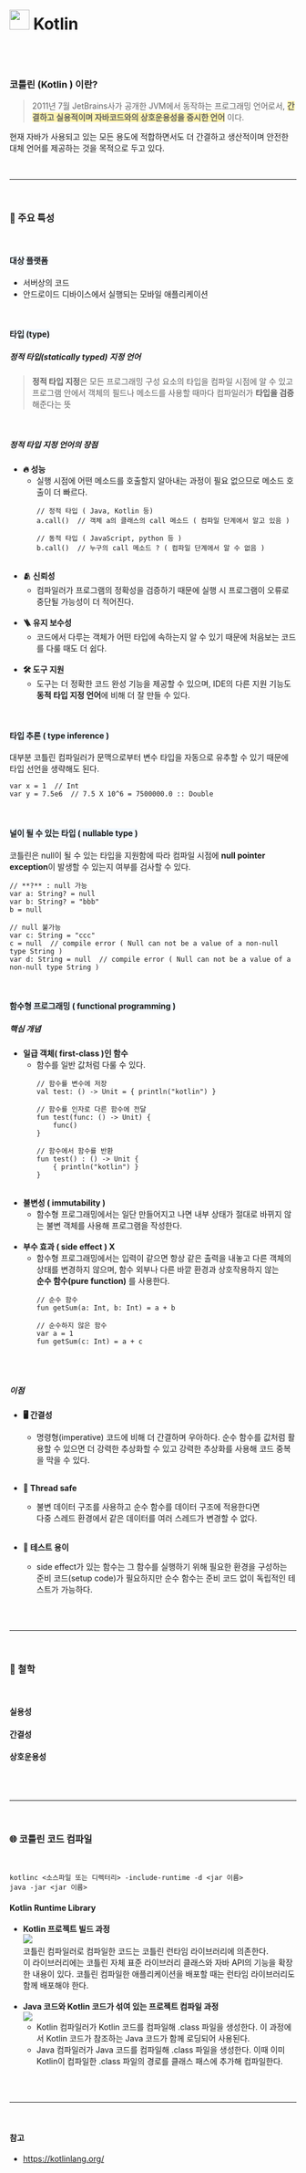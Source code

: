 # <img src = "/Kotlin/img/kotlin_icon.png" width=35> Kotlin
<br><br>

### 코틀린 (Kotlin ) 이란?
> 2011년 7월 JetBrains사가 공개한 JVM에서 동작하는 프로그래밍 언어로서, <span style = 'background-color: #fff5b1'>
**간결하고 실용적이며 자바코드와의 상호운용성을 중시한 언어**</span> 이다.

현재 자바가 사용되고 있는 모든 용도에 적합하면서도 더 간결하고 생산적이며 안전한 대체 언어를 제공하는 것을 목적으로 두고 있다.

<br>

- - -
<br>

### 🎈 주요 특성
<br>

#### <span style = 'background-color: #f1f8ff'>대상 플랫폼

- 서버상의 코드
- 안드로이드 디바이스에서 실행되는 모바일 애플리케이션

<br>

#### <span style = 'background-color: #f1f8ff'>타입 (type)
##### 정적 타입(statically typed) 지정 언어
> **정적 타입 지정**은 모든 프로그래밍 구성 요소의 타입을 컴파일 시점에 알 수 있고 프로그램 안에서 객체의 필드나 메소드를 사용할 때마다 컴파일러가 **타입을 검증** 해준다는 뜻

<br>

##### 정적 타입 지정 언어의 장점
- **🔥 성능**
  - 실행 시점에 어떤 메소드를 호출할지 알아내는 과정이 필요 없으므로 메소드 호출이 더 빠르다.
    ```
    // 정적 타입 ( Java, Kotlin 등)
    a.call()  // 객체 a의 클래스의 call 메소드 ( 컴파일 단계에서 알고 있음 ) 
    
    // 동적 타입 ( JavaScript, python 등 ) 
    b.call()  // 누구의 call 메소드 ? ( 컴파일 단계에서 알 수 없음 ) 
    ```
    <br>
- **🫂 신뢰성**
  - 컴파일러가 프로그램의 정확성을 검증하기 때문에 실행 시 프로그램이 오류로 중단될 가능성이 더 적어진다.
  <br>
- **🪜 유지 보수성**
  - 코드에서 다루는 객체가 어떤 타입에 속하는지 알 수 있기 때문에 처음보는 코드를 다룰 때도 더 쉽다.
  <br>
- **🛠️ 도구 지원**
  - 도구는 더 정확한 코드 완성 기능을 제공할 수 있으며, IDE의 다른 지원 기능도 **동적 타입 지정 언어**에 비해 더 잘 만들 수 있다.

<br>

#### <span style = 'background-color: #f1f8ff'>타입 추론 ( type inference )
대부분 코틀린 컴파일러가 문맥으로부터 변수 타입을 자동으로 유추할 수 있기 때문에 타입 선언을 생략해도 된다.
```
var x = 1  // Int
var y = 7.5e6  // 7.5 X 10^6 = 7500000.0 :: Double
```
<br>

#### <span style = 'background-color: #f1f8ff'>널이 될 수 있는 타입 ( nullable type )
코틀린은 null이 될 수 있는 타입을 지원함에 따라 컴파일 시점에 **null pointer exception**이 발생할 수 있는지 여부를 검사할 수 있다.
```
// **?** : null 가능
var a: String? = null
var b: String? = "bbb"
b = null

// null 불가능
var c: String = "ccc"
c = null  // compile error ( Null can not be a value of a non-null type String )
var d: String = null  // compile error ( Null can not be a value of a non-null type String )
```
<br>

#### <span style = 'background-color: #f1f8ff'>함수형 프로그래밍 ( functional programming )
##### 핵심 개념
- **일급 객체( first-class )인 함수**
  - 함수를 일반 값처럼 다룰 수 있다.
    ```
    // 함수를 변수에 저장
    val test: () -> Unit = { println("kotlin") }

    // 함수를 인자로 다른 함수에 전달
    fun test(func: () -> Unit) {
        func()
    }

    // 함수에서 함수를 반환
    fun test() : () -> Unit {
	    { println("kotlin") }
    }
    ```
    <br>
- **불변성 ( immutability )**
  - 함수형 프로그래밍에서는 일단 만들어지고 나면 내부 상태가 절대로 바뀌지 않는 불변 객체를 사용해 프로그램을 작성한다.
  <br>
- **부수 효과 ( side effect ) X**
  - 함수형 프로그래밍에서는 입력이 같으면 항상 같은 출력을 내놓고 다른 객체의 상태를 변경하지 않으며, 함수 외부나 다른 바깥 환경과 상호작용하지 않는 <br> **순수 함수(pure function)** 를 사용한다.
    ```
    // 순수 함수 
    fun getSum(a: Int, b: Int) = a + b

    // 순수하지 않은 함수
    var a = 1
    fun getSum(c: Int) = a + c
    ```
    <br><br>

##### 이점
- **🖥️ 간결성**
  - 명령형(imperative) 코드에 비해 더 간결하며 우아하다. 순수 함수를 값처럼 활용할 수 있으면 더 강력한 추상화할 수 있고 강력한 추상화를 사용해 코드 중복을 막을 수 있다.
  <br>
- **🚫 Thread safe**
  - 불변 데이터 구조를 사용하고 순수 함수를 데이터 구조에 적용한다면 <br>다중 스레드 환경에서 같은 데이터를 여러 스레드가 변경할 수 없다.
  <br>
- **🧪 테스트 용이**
  - side effect가 있는 함수는 그 함수를 실행하기 위해 필요한 환경을 구성하는 준비 코드(setup code)가 필요하지만 순수 함수는 준비 코드 없이 독립적인 테스트가 가능하다.

  <br><br>

- - -
<br>

### 📖 철학
<br>

#### 실용성

#### 간결성

#### 상호운용성

<br><br>

- - -
<br>

### 🌐 코틀린 코드 컴파일
<br>

```
kotlinc <소스파일 또는 디렉터리> -include-runtime -d <jar 이름>
java -jar <jar 이름>
```

#### Kotlin Runtime Library
- **Kotlin 프로젝트 빌드 과정** 
	<br>
  <img src = "/Kotlin/img/Kotlin Runtime Library.png">
	<br>
  코틀린 컴파일러로 컴파일한 코드는 코틀린 런타임 라이브러리에 의존한다. <br> 이 라이브러리에는 코틀린 자체 표준 라이브러리 클래스와 자바 API의 기능을 확장한 내용이 있다. 코틀린 컴파일한 애플리케이션을 배포할 때는 런타임 라이브러리도 함께 배포해야 한다.
  <br><br>
- **Java 코드와 Kotlin 코드가 섞여 있는 프로젝트 컴파일 과정** 
	<br>
  <img src = "/Kotlin/img/Java_Kotlin.png">
	<br>
  - Kotlin 컴파일러가 Kotlin 코드를 컴파일해 .class 파일을 생성한다. 이 과정에서 Kotlin 코드가 참조하는 Java 코드가 함께 로딩되어 사용된다.
  - Java 컴파일러가 Java 코드를 컴파일해 .class 파일을 생성한다. 이때 이미 Kotlin이 컴파일한 .class 파일의 경로를 클래스 패스에 추가해 컴파일한다.

<br><br>
- - -
<br>



#### 참고
- https://kotlinlang.org/
